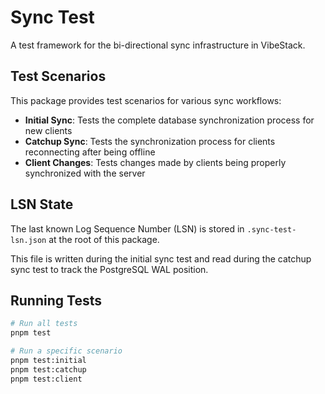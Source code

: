 # Sync Test

A test framework for the bi-directional sync infrastructure in VibeStack.

## Test Scenarios

This package provides test scenarios for various sync workflows:

- **Initial Sync**: Tests the complete database synchronization process for new clients
- **Catchup Sync**: Tests the synchronization process for clients reconnecting after being offline
- **Client Changes**: Tests changes made by clients being properly synchronized with the server

## LSN State

The last known Log Sequence Number (LSN) is stored in `.sync-test-lsn.json` at the root of this package.

This file is written during the initial sync test and read during the catchup sync test to track the PostgreSQL WAL position.

## Running Tests

```bash
# Run all tests
pnpm test

# Run a specific scenario
pnpm test:initial
pnpm test:catchup
pnpm test:client
``` 